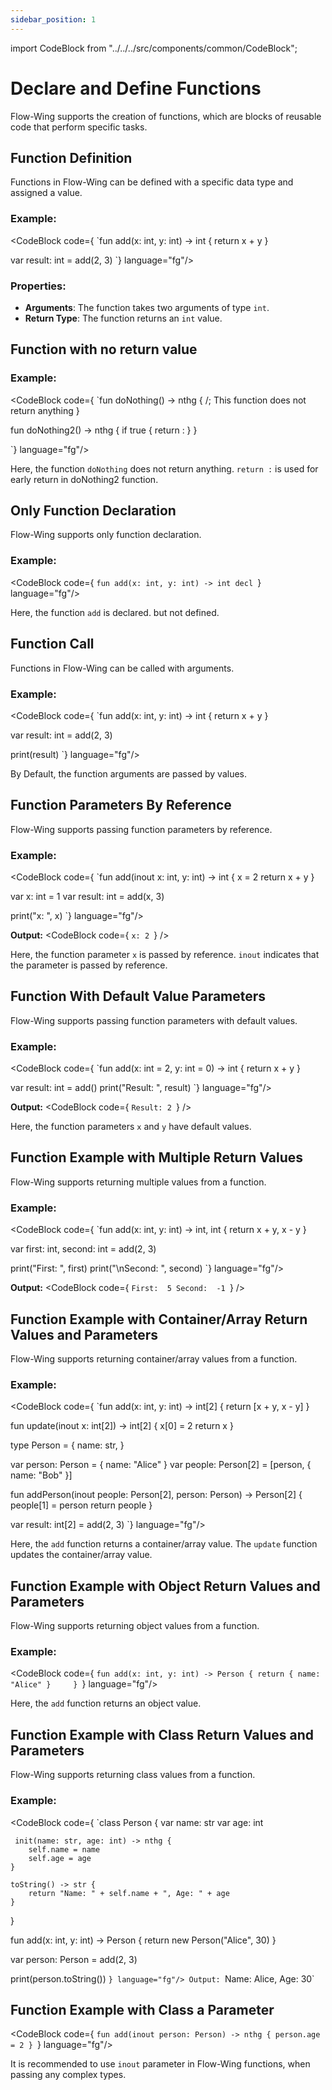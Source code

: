 ```yaml
---
sidebar_position: 1
---
```


import CodeBlock from "../../../src/components/common/CodeBlock";

# Declare and Define Functions

Flow-Wing supports the creation of functions, which are blocks of reusable code that perform specific tasks.

## Function Definition

Functions in Flow-Wing can be defined with a specific data type and assigned a value.

### Example:

<CodeBlock code={
`fun add(x: int, y: int) -> int {
    return x + y
}

var result: int = add(2, 3)
`} language="fg"/>

### Properties:

- **Arguments**: The function takes two arguments of type `int`.
- **Return Type**: The function returns an `int` value.


 ## Function with no return value

### Example:

<CodeBlock code={
`fun doNothing() -> nthg {
    /; This function does not return anything
}

fun doNothing2() -> nthg {
    if true {
        return :
    }
}

`} language="fg"/>

Here, the function `doNothing` does not return anything. `return :` is used for early return in doNothing2 function.


## Only Function Declaration

Flow-Wing supports only function declaration.

### Example:

<CodeBlock code={
`fun add(x: int, y: int) -> int decl
`} language="fg"/>

Here, the function `add` is declared. but not defined.

## Function Call

Functions in Flow-Wing can be called with arguments.

### Example:

<CodeBlock code={
`fun add(x: int, y: int) -> int {
    return x + y
}

var result: int = add(2, 3)

print(result)
`} language="fg"/>

 By Default, the function arguments are passed by values.


 ## Function Parameters By Reference

 Flow-Wing supports passing function parameters by reference.

### Example:

<CodeBlock code={
`fun add(inout x: int, y: int) -> int {
    x = 2
    return x + y
}

var x: int = 1
var result: int = add(x, 3)

print("x: ", x)
`} language="fg"/>

**Output:**
<CodeBlock code={
`x: 2
`} />

Here, the function parameter `x` is passed by reference. `inout` indicates that the parameter is passed by reference.

## Function With Default Value Parameters

Flow-Wing supports passing function parameters with default values.

### Example:

<CodeBlock code={
`fun add(x: int = 2, y: int = 0) -> int {
    return x + y
}

var result: int = add()
print("Result: ", result)
`} language="fg"/>

**Output:**
<CodeBlock code={
`Result: 2
`} />

Here, the function parameters `x` and `y` have default values.


## Function Example with Multiple Return Values

Flow-Wing supports returning multiple values from a function.

### Example:

<CodeBlock code={
`fun add(x: int, y: int) -> int, int {
    return x + y, x - y
}

var first: int, second: int = add(2, 3)

print("First: ", first)
print("\\nSecond: ", second)
`} language="fg"/>

**Output:**
<CodeBlock code={
`First:  5
Second:  -1
`} />

## Function Example with Container/Array Return Values and Parameters

Flow-Wing supports returning container/array values from a function.

### Example:

<CodeBlock code={
`fun add(x: int, y: int) -> int[2] {
    return [x + y, x - y]
}

fun update(inout x: int[2]) -> int[2] {
    x[0] = 2
    return x
}

type Person = {
    name: str,
}

var person: Person = { name: "Alice" }
var people: Person[2] = [person, { name: "Bob" }]

fun addPerson(inout people: Person[2], person: Person) -> Person[2] {
    people[1] = person
    return people
}

var result: int[2] = add(2, 3)
`} language="fg"/>

Here, the `add` function returns a container/array value. The `update` function updates the container/array value.


## Function Example with Object Return Values and Parameters

Flow-Wing supports returning object values from a function.

### Example:

<CodeBlock code={
`fun add(x: int, y: int) -> Person {
    return { name: "Alice" }    
}
`} language="fg"/>

Here, the `add` function returns an object value.


## Function Example with Class Return Values and Parameters

Flow-Wing supports returning class values from a function.

### Example:

<CodeBlock code={
`class Person {
    var name: str
    var age: int

     init(name: str, age: int) -> nthg {
        self.name = name
        self.age = age 
    }

    toString() -> str {
        return "Name: " + self.name + ", Age: " + age
    }
}


fun add(x: int, y: int) -> Person {
    return new Person("Alice", 30)
}

var person: Person = add(2, 3)

print(person.toString())
`} language="fg"/>
Output: `Name: Alice, Age: 30`

## Function Example with Class a Parameter 

<CodeBlock code={
`fun add(inout person: Person) -> nthg {
    person.age = 2
}
`} language="fg"/>

It is recommended to use `inout` parameter in Flow-Wing functions, when passing any complex types.






